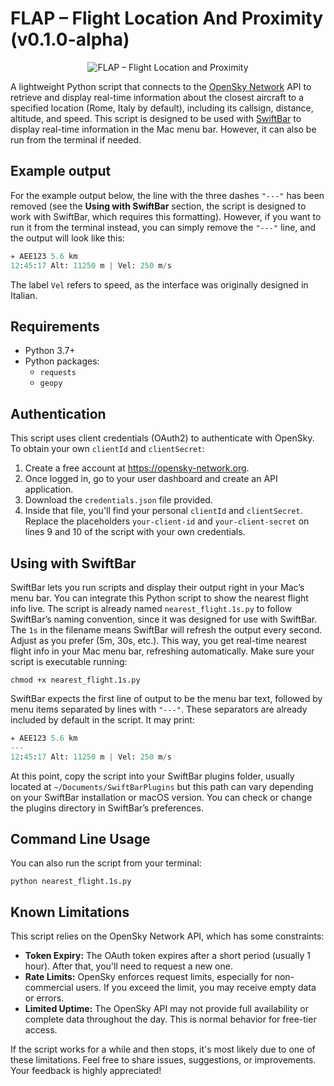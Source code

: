 # FLAP – Flight Location And Proximity (v0.1.0-alpha)
<p align="center">
  <img src="https://github.com/user-attachments/assets/09642846-f054-4c46-a0a3-b563a2289ee1" alt="FLAP – Flight Location and Proximity" />
  <br/>
  <em></em>
</p>

A lightweight Python script that connects to the [OpenSky Network](https://opensky-network.org/) API to retrieve and display real-time information about the closest aircraft to a specified location (Rome, Italy by default), including its callsign, distance, altitude, and speed. This script is designed to be used with [SwiftBar](https://github.com/swiftbar/SwiftBar) to display real-time information in the Mac menu bar. However, it can also be run from the terminal if needed.


## Example output
For the example output below, the line with the three dashes `"---"` has been removed (see the **Using with SwiftBar** section,  the script is designed to work with SwiftBar, which requires this formatting). However, if you want to run it from the terminal instead, you can simply remove the `"---"` line, and the output will look like this:

```python
✈️ AEE123 5.6 km
12:45:17 Alt: 11250 m | Vel: 250 m/s
```
The label `Vel` refers to speed, as the interface was originally designed in Italian.

## Requirements
- Python 3.7+
- Python packages:
  - `requests`
  - `geopy`

## Authentication 
This script uses client credentials (OAuth2) to authenticate with OpenSky. To obtain your own `clientId` and `clientSecret`:
1. Create a free account at https://opensky-network.org.
2. Once logged in, go to your user dashboard and create an API application.
3. Download the `credentials.json` file provided.
4. Inside that file, you'll find your personal `clientId` and `clientSecret`. Replace the placeholders `your-client-id` and `your-client-secret` on lines 9 and 10 of the script with your own credentials.

## Using with SwiftBar
SwiftBar lets you run scripts and display their output right in your Mac’s menu bar. You can integrate this Python script to show the nearest flight info live.
The script is already named `nearest_flight.1s.py` to follow SwiftBar’s naming convention, since it was designed for use with SwiftBar. The `1s` in the filename means SwiftBar will refresh the output every second. Adjust as you prefer (5m, 30s, etc.). This way, you get real-time nearest flight info in your Mac menu bar, refreshing automatically.
Make sure your script is executable running:
```terminal
chmod +x nearest_flight.1s.py
```
SwiftBar expects the first line of output to be the menu bar text, followed by menu items separated by lines with `"---"`. These separators are already included by default in the script. It may print:
```python
✈️ AEE123 5.6 km
---
12:45:17 Alt: 11250 m | Vel: 250 m/s
```
At this point, copy the script into your SwiftBar plugins folder, usually located at `~/Documents/SwiftBarPlugins` but this path can vary depending on your SwiftBar installation or macOS version. You can check or change the plugins directory in SwiftBar’s preferences.

## Command Line Usage
You can also run the script from your terminal:
```terminal
python nearest_flight.1s.py
```

## Known Limitations
This script relies on the OpenSky Network API, which has some constraints:
- **Token Expiry:** The OAuth token expires after a short period (usually 1 hour). After that, you'll need to request a new one.
- **Rate Limits:** OpenSky enforces request limits, especially for non-commercial users. If you exceed the limit, you may receive empty data or errors.
- **Limited Uptime:** The OpenSky API may not provide full availability or complete data throughout the day. This is normal behavior for free-tier access.

If the script works for a while and then stops, it's most likely due to one of these limitations. Feel free to share issues, suggestions, or improvements. Your feedback is highly appreciated!


